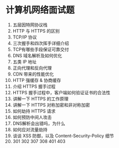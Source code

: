 # 计算机网络面试题



1. 五层因特网协议栈
2. HTTP 与 HTTPS 的区别
3. TCP/IP 协议
4. 三次握手和四次挥手详细介绍
5. TCP有哪些手段保证可靠交付
6. DNS 域名解析及如何优化
7. 五类 IP 地址
8. 正向代理和反向代理
9. CDN 带来的性能优化
10. HTTP 强缓存 & 协商缓存
11. 介绍 HTTPS 握手过程
12. HTTPS 握手过程中，客户端如何验证证书的合法性
13. 讲解一下 HTTPS 的工作原理
14. 讲解一下 HTTPS 对称加密和非对称加密
15. 如何劫持 HTTPS 请求
16. 如何预防中间人攻击
17. DNS解析会出错吗，为什么
18. 如何应对流量劫持
19. 谈谈 XSS 防御，以及 Content-Security-Policy 细节
20. 301 302 307 308 401 403